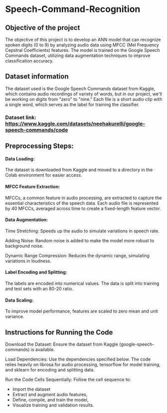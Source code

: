 # Speech-Command-Recognition

## Objective of the project
The objective of this project is to develop an ANN model that can recognize spoken digits (0 to 9) by analyzing audio data using MFCC (Mel Frequency Cepstral Coefficients) features. The model is trained on the Google Speech Commands dataset, utilizing data augmentation techniques to improve classification accuracy.

## Dataset information 
The dataset used is the Google Speech Commands dataset from Kaggle, which contains audio recordings of variety of words, but in our project, we'll be working on digits from "zero" to "nine." Each file is a short audio clip with a single word, which serves as the label for training the classifier.
### Dataset link: https://www.kaggle.com/datasets/neehakurelli/google-speech-commands/code

## Preprocessing Steps:
#### Data Loading: 
The dataset is downloaded from Kaggle and moved to a directory in the Colab environment for easier access.
#### MFCC Feature Extraction: 
MFCCs, a common feature in audio processing, are extracted to capture the essential characteristics of the speech data. Each audio file is represented by 40 MFCCs, averaged across time to create a fixed-length feature vector.
#### Data Augmentation:
Time Stretching: Speeds up the audio to simulate variations in speech rate.

Adding Noise: Random noise is added to make the model more robust to background noise.

Dynamic Range Compression: Reduces the dynamic range, simulating variations in loudness.

#### Label Encoding and Splitting:
The labels are encoded into numerical values. The data is split into training and test sets with an 80-20 ratio.

#### Data Scaling:
To improve model performance, features are scaled to zero mean and unit variance.

## Instructions for Running the Code
Download the Dataset: Ensure the dataset from Kaggle (google-speech-commands) is available.

Load Dependencies: Use the dependencies specified below. The code relies heavily on librosa for audio processing, tensorflow for model training, and sklearn for encoding and splitting data.

Run the Code Cells Sequentially: Follow the cell sequence to:

- Import the dataset
- Extract and augment audio features,
- Define, compile, and train the model,
- Visualize training and validation results.

